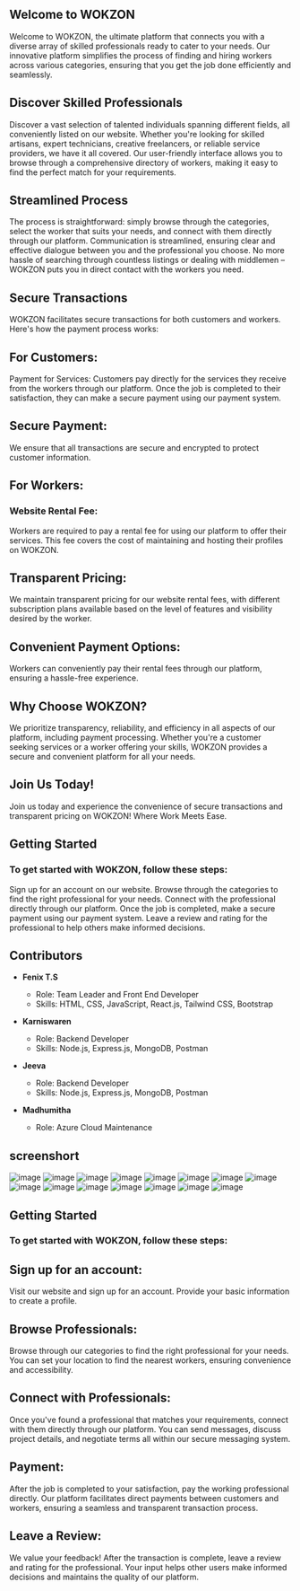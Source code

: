 
## Welcome to WOKZON
Welcome to WOKZON, the ultimate platform that connects you with a diverse array of skilled professionals ready to cater to your needs. Our innovative platform simplifies the process of finding and hiring workers across various categories, ensuring that you get the job done efficiently and seamlessly.

## Discover Skilled Professionals
Discover a vast selection of talented individuals spanning different fields, all conveniently listed on our website. Whether you're looking for skilled artisans, expert technicians, creative freelancers, or reliable service providers, we have it all covered. Our user-friendly interface allows you to browse through a comprehensive directory of workers, making it easy to find the perfect match for your requirements.

## Streamlined Process
The process is straightforward: simply browse through the categories, select the worker that suits your needs, and connect with them directly through our platform. Communication is streamlined, ensuring clear and effective dialogue between you and the professional you choose. No more hassle of searching through countless listings or dealing with middlemen – WOKZON puts you in direct contact with the workers you need.

## Secure Transactions
WOKZON facilitates secure transactions for both customers and workers. Here's how the payment process works:

## For Customers:
Payment for Services: Customers pay directly for the services they receive from the workers through our platform. Once the job is completed to their satisfaction, they can make a secure payment using our payment system.

## Secure Payment: 
We ensure that all transactions are secure and encrypted to protect customer information.

## For Workers:
### Website Rental Fee: 
Workers are required to pay a rental fee for using our platform to offer their services. This fee covers the cost of maintaining and hosting their profiles on WOKZON.

## Transparent Pricing: 
We maintain transparent pricing for our website rental fees, with different subscription plans available based on the level of features and visibility desired by the worker.

## Convenient Payment Options: 
Workers can conveniently pay their rental fees through our platform, ensuring a hassle-free experience.

## Why Choose WOKZON?
We prioritize transparency, reliability, and efficiency in all aspects of our platform, including payment processing. Whether you're a customer seeking services or a worker offering your skills, WOKZON provides a secure and convenient platform for all your needs.

## Join Us Today!
Join us today and experience the convenience of secure transactions and transparent pricing on WOKZON! Where Work Meets Ease.
## Getting Started
### To get started with WOKZON, follow these steps:

Sign up for an account on our website.
Browse through the categories to find the right professional for your needs.
Connect with the professional directly through our platform.
Once the job is completed, make a secure payment using our payment system.
Leave a review and rating for the professional to help others make informed decisions.
## Contributors

- **Fenix T.S**
  - Role: Team Leader and Front End Developer
  - Skills: HTML, CSS, JavaScript, React.js, Tailwind CSS, Bootstrap

- **Karniswaren**
  - Role: Backend Developer
  - Skills: Node.js, Express.js, MongoDB, Postman

- **Jeeva**
  - Role: Backend Developer
  - Skills: Node.js, Express.js, MongoDB, Postman

- **Madhumitha**
  - Role: Azure Cloud Maintenance
## screenshort
![image](https://github.com/FenixTS/Wokzon-test/assets/143189076/abfc2032-512a-446f-b1f1-d234e8f9262d)
![image](https://github.com/FenixTS/Wokzon-test/assets/143189076/c31dec6e-7796-468f-90fc-a264f54d2278)
![image](https://github.com/FenixTS/Wokzon-test/assets/143189076/9ac1723d-90ef-4256-a559-f848d7aea21c)
![image](https://github.com/FenixTS/Wokzon-test/assets/143189076/11d6fe62-9df1-4801-9175-ef4400b67f9c)
![image](https://github.com/FenixTS/Wokzon-test/assets/143189076/c34393b7-0141-4d76-83d9-cc4912538f59)
![image](https://github.com/FenixTS/Wokzon-test/assets/143189076/36aea792-b843-425e-8384-d9b100f9c070)
![image](https://github.com/FenixTS/Wokzon-test/assets/143189076/0498f6d5-8a00-4585-a9fa-70dcb335f86e)
![image](https://github.com/FenixTS/Wokzon-test/assets/143189076/a93d20c0-ef72-4d09-add5-06eed3e7f571)
![image](https://github.com/FenixTS/Wokzon-test/assets/143189076/adab62b2-7458-4c89-97a5-83a31bdc0bb9)
![image](https://github.com/FenixTS/Wokzon-test/assets/143189076/976c11fd-0b3d-49a1-bd5e-9229ebdce4cd)
![image](https://github.com/FenixTS/Wokzon-test/assets/143189076/17e599bf-0900-44d5-9980-694894429418)
![image](https://github.com/FenixTS/Wokzon-test/assets/143189076/28d58365-63d1-4df4-a847-661088230584)
![image](https://github.com/FenixTS/Wokzon-test/assets/143189076/873949a7-9ce0-44ee-8441-45c590371f9b)
![image](https://github.com/FenixTS/Wokzon-test/assets/143189076/40b92cbb-1abd-4980-8947-23da8f4b948c)
![image](https://github.com/FenixTS/Wokzon-test/assets/143189076/bfcea831-8039-40d8-88c1-718833e8b1d3)
## Getting Started
### To get started with WOKZON, follow these steps:

## Sign up for an account: 
Visit our website and sign up for an account. Provide your basic information to create a profile.

## Browse Professionals: 
Browse through our categories to find the right professional for your needs. You can set your location to find the nearest workers, ensuring convenience and accessibility.

## Connect with Professionals: 
Once you've found a professional that matches your requirements, connect with them directly through our platform. You can send messages, discuss project details, and negotiate terms all within our secure messaging system.

## Payment:
After the job is completed to your satisfaction, pay the working professional directly. Our platform facilitates direct payments between customers and workers, ensuring a seamless and transparent transaction process.

## Leave a Review: 
We value your feedback! After the transaction is complete, leave a review and rating for the professional. Your input helps other users make informed decisions and maintains the quality of our platform.



